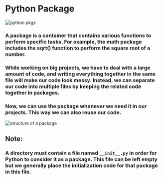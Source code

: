 # Python Package

![python pkgs](https://py-pkgs.org/_static/py-pkgs-hex.png)

### A package is a container that contains various functions to perform specific tasks. For example, the math package includes the sqrt() function to perform the square root of a number.

### While working on big projects, we have to deal with a large amount of code, and writing everything together in the same file will make our code look messy. Instead, we can separate our code into multiple files by keeping the related code together in packages.

### Now, we can use the package whenever we need it in our projects. This way we can also reuse our code.

![structure of a package](https://www.includehelp.com/python/images/python-packages-example.jpg)

## Note:

### A directory must contain a file named `__init__.py` in order for Python to consider it as a package. This file can be left empty but we generally place the initialization code for that package in this file.
